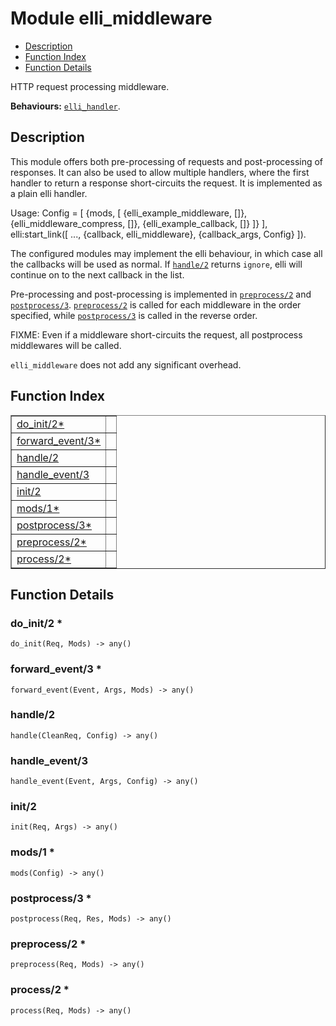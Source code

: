 

# Module elli_middleware #
* [Description](#description)
* [Function Index](#index)
* [Function Details](#functions)

HTTP request processing middleware.

__Behaviours:__ [`elli_handler`](elli_handler.md).

<a name="description"></a>

## Description ##

This module offers both pre-processing of requests and post-processing of
responses. It can also be used to allow multiple handlers, where the first
handler to return a response short-circuits the request.
It is implemented as a plain elli handler.

Usage:
Config = [
{mods, [
{elli_example_middleware, []},
{elli_middleware_compress, []},
{elli_example_callback, []}
]}
],
elli:start_link([
...,
{callback, elli_middleware},
{callback_args, Config}
]).

The configured modules may implement the elli behaviour, in which case all
the callbacks will be used as normal. If [`handle/2`](#handle-2) returns `ignore`,
elli will continue on to the next callback in the list.

Pre-processing and post-processing is implemented in [`preprocess/2`](#preprocess-2)
and [`postprocess/3`](#postprocess-3). [`preprocess/2`](#preprocess-2) is called for each
middleware in the order specified, while [`postprocess/3`](#postprocess-3) is called in
the reverse order.

FIXME: Even if a middleware short-circuits the request,
all postprocess middlewares will be called.

`elli_middleware` does not add any significant overhead.<a name="index"></a>

## Function Index ##


<table width="100%" border="1" cellspacing="0" cellpadding="2" summary="function index"><tr><td valign="top"><a href="#do_init-2">do_init/2*</a></td><td></td></tr><tr><td valign="top"><a href="#forward_event-3">forward_event/3*</a></td><td></td></tr><tr><td valign="top"><a href="#handle-2">handle/2</a></td><td></td></tr><tr><td valign="top"><a href="#handle_event-3">handle_event/3</a></td><td></td></tr><tr><td valign="top"><a href="#init-2">init/2</a></td><td></td></tr><tr><td valign="top"><a href="#mods-1">mods/1*</a></td><td></td></tr><tr><td valign="top"><a href="#postprocess-3">postprocess/3*</a></td><td></td></tr><tr><td valign="top"><a href="#preprocess-2">preprocess/2*</a></td><td></td></tr><tr><td valign="top"><a href="#process-2">process/2*</a></td><td></td></tr></table>


<a name="functions"></a>

## Function Details ##

<a name="do_init-2"></a>

### do_init/2 * ###

`do_init(Req, Mods) -> any()`

<a name="forward_event-3"></a>

### forward_event/3 * ###

`forward_event(Event, Args, Mods) -> any()`

<a name="handle-2"></a>

### handle/2 ###

`handle(CleanReq, Config) -> any()`

<a name="handle_event-3"></a>

### handle_event/3 ###

`handle_event(Event, Args, Config) -> any()`

<a name="init-2"></a>

### init/2 ###

`init(Req, Args) -> any()`

<a name="mods-1"></a>

### mods/1 * ###

`mods(Config) -> any()`

<a name="postprocess-3"></a>

### postprocess/3 * ###

`postprocess(Req, Res, Mods) -> any()`

<a name="preprocess-2"></a>

### preprocess/2 * ###

`preprocess(Req, Mods) -> any()`

<a name="process-2"></a>

### process/2 * ###

`process(Req, Mods) -> any()`

